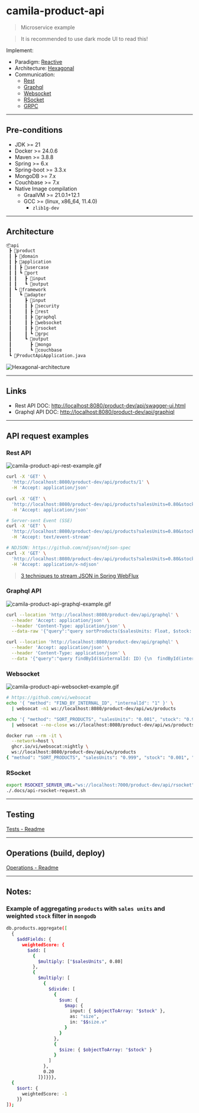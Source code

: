 # camila-product-api

> Microservice example

> It is recommended to use dark mode UI to read this!

Implement:
- Paradigm: [Reactive](https://projectreactor.io/learn)
- Architecture: [Hexagonal](https://alistair.cockburn.us/hexagonal-architecture/)
- Communication: 
  - [Rest](https://en.wikipedia.org/wiki/REST)
  - [Graphql](https://graphql.org/)
  - [Websocket](https://en.wikipedia.org/wiki/WebSocket)
  - [RSocket](https://rsocket.io/)
  - [GRPC](https://grpc.io/docs/what-is-grpc/core-concepts/)

---

## Pre-conditions

* JDK >= 21
* Docker >= 24.0.6
* Maven >= 3.8.8
* Spring >= 6.x
* Spring-boot >= 3.3.x
* MongoDB >= 7.x
* Couchbase >= 7.x
* Native Image compilation
  * GraalVM >= 21.0.1+12.1
  * GCC >= (linux, x86_64, 11.4.0)
    * `zlib1g-dev`

---

## Architecture

```txt
📦api
 ┣ 📂product
 ┃ ┣ 📂domain
 ┃ ┣ 📂application
 ┃ ┃ ┣ 📂usercase
 ┃ ┃ ┗ 📂port
 ┃ ┃   ┣ 📂input
 ┃ ┃   ┗ 📂output
 ┃ ┗ 📂framework
 ┃   ┗ 📂adapter
 ┃     ┣ 📂input
 ┃     ┃ ┣ 📂security
 ┃     ┃ ┣ 📂rest
 ┃     ┃ ┣ 📂graphql
 ┃     ┃ ┣ 📂websocket
 ┃     ┃ ┣ 📂rsocket
 ┃     ┃ ┗ 📂grpc
 ┃     ┗ 📂output
 ┃       ┣ 📂mongo
 ┃       ┗ 📂couchbase
 ┗ 📜ProductApiApplication.java
```

![Hexagonal-architecture](.docs/architecture/camila-product-api-architecture-v1.svg "Hexagonal Diagram")

---

## Links

* Rest API DOC: <http://localhost:8080/product-dev/api/swagger-ui.html>
* Graphql API DOC: <http://localhost:8080/product-dev/api/graphiql>

---

## API request examples

### Rest API

![camila-product-api-rest-example.gif](.docs/examples/camila-product-api-rest-example.gif)

```bash
curl -X 'GET' \
  'http://localhost:8080/product-dev/api/products/1' \
  -H 'Accept: application/json'
  
curl -X 'GET' \
  'http://localhost:8080/product-dev/api/products?salesUnits=0.80&stock=0.20&page=0&size=20' \
  -H 'Accept: application/json'

# Server-sent Event (SSE)
curl -X 'GET' \
  'http://localhost:8080/product-dev/api/products?salesUnits=0.80&stock=0.20&page=0&size=20' \
  -H 'Accept: text/event-stream'

# NDJSON: https://github.com/ndjson/ndjson-spec
curl -X 'GET' \
  'http://localhost:8080/product-dev/api/products?salesUnits=0.80&stock=0.20&page=0&size=20' \
  -H 'Accept: application/x-ndjson'
```

> [3 techniques to stream JSON in Spring WebFlux](https://nurkiewicz.com/2021/08/error-handling-in-json-streaming-with-webflux.html)

### Graphql API

![camila-product-api-graphql-example.gif](.docs/examples/camila-product-api-graphql-example.gif)

```bash
curl --location 'http://localhost:8080/product-dev/api/graphql' \
  --header 'Accept: application/json' \
  --header 'Content-Type: application/json' \
  --data-raw '{"query":"query sortProducts($salesUnits: Float, $stock: Float, $page: Int, $size: Int, $withDetails: Boolean!) {\n    sortProducts(salesUnits: $salesUnits, stock: $stock, page: $page, size: $size) {\n        id @include(if: $withDetails)\n        internalId @include(if: $withDetails)\n        category @include(if: $withDetails)\n        name\n        salesUnits\n        stock\n    }\n}\n","variables":{"salesUnits":0.001,"stock":0.999,"page":0,"size":2,"withDetails":false}}'

curl --location 'http://localhost:8080/product-dev/api/graphql' \
  --header 'Accept: application/json' \
  --header 'Content-Type: application/json' \
  --data '{"query":"query findById($internalId: ID) {\n  findById(internalId: $internalId) {\n    id, internalId, category, name, salesUnits, stock\n  }\n}\n","variables":{"internalId":"1"}}'
```

### Websocket

![camila-product-api-websocket-example.gif](.docs/examples/camila-product-api-websocket-example.gif)

```bash
# https://github.com/vi/websocat
echo '{ "method": "FIND_BY_INTERNAL_ID", "internalId": "1" }' \
  | websocat -n1 ws://localhost:8080/product-dev/api/ws/products

echo '{ "method": "SORT_PRODUCTS", "salesUnits": "0.001", "stock": "0.999", "page": "0", "size": "100" }' \
  | websocat --no-close ws://localhost:8080/product-dev/api/ws/products

docker run --rm -it \
  --network=host \
  ghcr.io/vi/websocat:nightly \
  ws://localhost:8080/product-dev/api/ws/products 
{ "method": "SORT_PRODUCTS", "salesUnits": "0.999", "stock": "0.001", "page": "0", "size": "100" }
```

### RSocket

```bash
export RSOCKET_SERVER_URL="ws://localhost:7000/product-dev/api/rsocket"
./.docs/api-rsocket-request.sh
```

---

## Testing

[Tests - Readme](src/test/Readme.md)

---

## Operations (build, deploy)

[Operations - Readme](.operate/Readme.md)

---

## Notes:

### Example of aggregating `products` with `sales units` and weighted `stock` filter in `mongodb`

```bash
db.products.aggregate([
  {
    $addFields: {
      weightedScore: {
        $add: [
          {
            $multiply: ["$salesUnits", 0.80]
          },
          {
            $multiply: [
              {
                $divide: [
                  {
                    $sum: {
                      $map: {
                        input: { $objectToArray: "$stock" },
                        as: "size",
                        in: "$$size.v"
                      }
                    }
                  },
                  {
                    $size: { $objectToArray: "$stock" }
                  }
                ]
              },
              0.20
            ]}]}}},
  {
    $sort: {
      weightedScore: -1
    }}
]);
```

